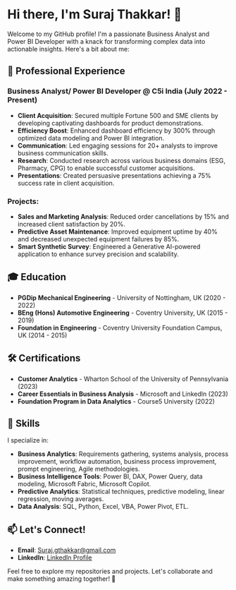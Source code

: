 # Hi there, I'm Suraj Thakkar! 👋

Welcome to my GitHub profile! I'm a passionate Business Analyst and Power BI Developer with a knack for transforming complex data into actionable insights. Here's a bit about me:

## 💼 Professional Experience

### Business Analyst/ Power BI Developer @ C5i India (July 2022 - Present)
- **Client Acquisition**: Secured multiple Fortune 500 and SME clients by developing captivating dashboards for product demonstrations.
- **Efficiency Boost**: Enhanced dashboard efficiency by 300% through optimized data modeling and Power BI integration.
- **Communication**: Led engaging sessions for 20+ analysts to improve business communication skills.
- **Research**: Conducted research across various business domains (ESG, Pharmacy, CPG) to enable successful customer acquisitions.
- **Presentations**: Created persuasive presentations achieving a 75% success rate in client acquisition.

### Projects:
- **Sales and Marketing Analysis**: Reduced order cancellations by 15% and increased client satisfaction by 20%.
- **Predictive Asset Maintenance**: Improved equipment uptime by 40% and decreased unexpected equipment failures by 85%.
- **Smart Synthetic Survey**: Engineered a Generative AI-powered application to enhance survey precision and scalability.

## 🎓 Education
- **PGDip Mechanical Engineering** - University of Nottingham, UK (2020 - 2022)
- **BEng (Hons) Automotive Engineering** - Coventry University, UK (2015 - 2019)
- **Foundation in Engineering** - Coventry University Foundation Campus, UK (2014 - 2015)

## 🛠 Certifications
- **Customer Analytics** - Wharton School of the University of Pennsylvania (2023)
- **Career Essentials in Business Analysis** - Microsoft and LinkedIn (2023)
- **Foundation Program in Data Analytics** - Course5 University (2022)

## 🌟 Skills
I specialize in:

- **Business Analytics**: Requirements gathering, systems analysis, process improvement, workflow automation, business process improvement, prompt engineering, Agile methodologies.
- **Business Intelligence Tools**: Power BI, DAX, Power Query, data modeling, Microsoft Fabric, Microsoft Copilot.
- **Predictive Analytics**: Statistical techniques, predictive modeling, linear regression, moving averages.
- **Data Analysis**: SQL, Python, Excel, VBA, Power Pivot, ETL.

## 📫 Let's Connect!
- **Email**: Suraj.gthakkar@gmail.com
- **LinkedIn**: [LinkedIn Profile](https://www.linkedin.com/in/suraj-thakkar/)

Feel free to explore my repositories and projects. Let's collaborate and make something amazing together! 🌟

